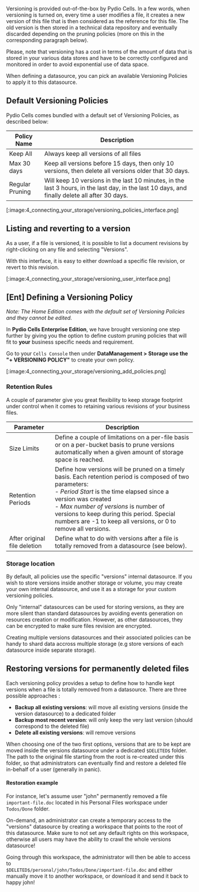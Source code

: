 Versioning is provided out-of-the-box by Pydio Cells. In a few words, when versioning is turned on, every time a user modifies a file, it creates a new version of this file that is then considered as the reference for this file. The old version is then stored in a technical data repository and eventually discarded depending on the pruning policies (more on this in the corresponding paragraph below).

Please, note that versioning has a cost in terms of the amount of data that is stored in your various data stores and have to be correctly configured and monitored in order to avoid exponential use of data space.

When defining a datasource, you can pick an available Versioning Policies to apply it to this datasource.

## Default Versioning Policies

Pydio Cells comes bundled with a default set of Versioning Policies, as described below:

| Policy Name     | Description                                                                                                                                    |
| --------------- | ---------------------------------------------------------------------------------------------------------------------------------------------- |
| Keep All        | Always keep all versions of all files                                                                                                          |
| Max 30 days     | Keep all versions before 15 days, then only 10 versions, then delete all versions older that 30 days.                                          |
| Regular Pruning | Will keep 10 versions in the last 10 minutes, in the last 3 hours, in the last day, in the last 10 days, and finally delete all after 30 days. |


[:image:4_connecting_your_storage/versioning_policies_interface.png]

## Listing and reverting to a version

As a user, if a file is versioned, it is possible to list a document revisions by right-clicking on any file and selecting "Versions". 

With this interface, it is easy to either download a specific file revision, or revert to this revision.

[:image:4_connecting_your_storage/versioning_user_interface.png]

## [Ent] Defining a Versioning Policy

_Note: The Home Edition comes with the default set of Versioning Policies and they cannot be edited._

In **Pydio Cells Enterprise Edition**, we have brought versioning one step further by giving you the option to define custom pruning policies that will fit to __your__ business specific needs and requirement.

Go to your `Cells Console` then under **DataManagement > Storage use the "+ VERSIONING POLICY"** to create your own policy.

[:image:4_connecting_your_storage/versioning_add_policies.png]

### Retention Rules

A couple of parameter give you great flexibility to keep storage footprint under control when it comes to retaining various revisions of your business files.

| Parameter                    | Description                                                                                                                                                                                                                                                                                                                                    |
| ---------------------------- | ---------------------------------------------------------------------------------------------------------------------------------------------------------------------------------------------------------------------------------------------------------------------------------------------------------------------------------------------- |
| Size Limits                  | Define a couple of limitations on a per-file basis or on a per-bucket basis to prune versions automatically when a given amount of storage space is reached.                                                                                                                                                                                   |
| Retention Periods            | Define how versions will be pruned on a timely basis. Each retention period is composed of two parameters: <br/> - _Period Start_ is the time elapsed since a version was created <br/> - _Max number of versions_ is number of versions to keep during this period. Special numbers are -1 to keep all versions, or 0 to remove all versions. |
| After original file deletion | Define what to do with versions after a file is totally removed from a datasource (see below).                                                                                                                                                                                                                                                 |

### Storage location

By default, all policies use the specific "versions" internal datasource. If you wish to store versions inside another storage or volume, you may create your own internal datasource, and use it as a storage for your custom versioning policies. 

Only "internal" datasources can be used for storing versions, as they are more silent than standard datasources by avoiding events generation on resources creation or modification. However, as other datasources, they can be encrypted to make sure files revision are encrypted. 

Creating multiple versions datasources and their associated policies can be handy to shard data accross multiple storage (e.g store versions of each datasource inside separate storage).

## Restoring versions for permanently deleted files

Each versioning policy provides a setup to define how to handle kept versions when a file is totally removed from a datasource. There are three possible approaches :
  - **Backup all existing versions**: will move all existing versions (inside the version datasource) to a dedicated folder
  - **Backup most recent version**: will only keep the very last version (should correspond to the deleted file)
  - **Delete all existing versions**: will remove versions

When choosing one of the two first options, versions that are to be kept are moved inside the versions datasource under a dedicated `$DELETED$` folder. The path to the original file starting from the root is re-created under this folder, so that administrators can eventually find and restore a deleted file in-behalf of a user (generally in panic). 

#### Restoration example

For instance, let's assume user "john" permanently removed a file `important-file.doc` located in his Personal Files workspace under `Todos/Done` folder. 

On-demand, an administrator can create a temporary access to the "versions" datasource by creating a workspace that points to the root of this datasource. Make sure to not set any default rights on this workspace, otherwise all users may have the ability to crawl the whole versions datasource! 

Going through this workspace, the administrator will then be able to access to  
`$DELETED$/personal/john/Todos/Done/important-file.doc` and either manually move it to another workspace, or download it and send it back to happy john!
